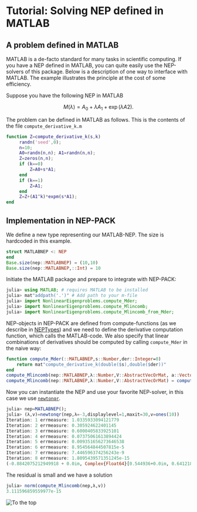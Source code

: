 # Tutorial: Solving NEP defined in MATLAB

## A problem defined in MATLAB

MATLAB is a de-facto standard for many tasks in scientific
computing.
If you have a NEP defined in MATLAB, you can quite easily
use the NEP-solvers of this package. Below is a description
of one way to interface with MATLAB. The example
illustrates the principle at the cost of some efficiency.

Suppose you have the following NEP in MATLAB
```math
M(\lambda)=A_0+\lambda A_1+\exp(\lambda A2).
```
The problem can be defined in MATLAB as follows.
This is the contents of the file `compute_derivative_k.m`

```matlab
function Z=compute_derivative_k(s,k)
     randn('seed',0);
     n=10;
     A0=randn(n,n); A1=randn(n,n);
     Z=zeros(n,n);
     if (k==0)
         Z=A0+s*A1;
     end
     if (k==1)
         Z=A1;
     end
     Z=Z+(A1^k)*expm(s*A1);
end
```

## Implementation in NEP-PACK

We define a new type representing our MATLAB-NEP.
The size is hardcoded in this example.
```julia
struct MATLABNEP <: NEP
end
Base.size(nep::MATLABNEP) = (10,10)
Base.size(nep::MATLABNEP,::Int) = 10
```
Initiate the MATLAB package and prepare to integrate with NEP-PACK:
```julia
julia> using MATLAB; # requires MATLAB to be installed
julia> mat"addpath('.')" # Add path to your m-file
julia> import NonlinearEigenproblems.compute_Mder;
julia> import NonlinearEigenproblems.compute_Mlincomb;
julia> import NonlinearEigenproblems.compute_Mlincomb_from_Mder;
```
NEP-objects in NEP-PACK are defined from compute-functions (as
we describe in [NEPTypes](types.md)) and we need to define
the derivative computation function, which calls the MATLAB-code.
We also specify that linear combinations of derivatives should
be computed by calling `compute_Mder` in the naive way:
```julia
function compute_Mder(::MATLABNEP,s::Number,der::Integer=0)
    return mat"compute_derivative_k(double($s),double($der))"
end
compute_Mlincomb(nep::MATLABNEP,λ::Number,V::AbstractVecOrMat, a::Vector) = compute_Mlincomb_from_Mder(nep,λ,V,a)
compute_Mlincomb(nep::MATLABNEP,λ::Number,V::AbstractVecOrMat) = compute_Mlincomb(nep,λ,V, ones(eltype(V),size(V,2)))
```
Now you can instantiate the NEP and use your favorite NEP-solver,
in this case we use [`newtonqr`](methods.md#NonlinearEigenproblems.NEPSolver.newtonqr).
```julia
julia> nep=MATLABNEP();
julia> (λ,v)=newtonqr(nep,λ=-3,displaylevel=1,maxit=30,v=ones(10))
Iteration: 1 errmeasure: 1.0335933094121779
Iteration: 2 errmeasure: 0.305924622401145
Iteration: 3 errmeasure: 0.6000405833925101
Iteration: 4 errmeasure: 0.07375061613894424
Iteration: 5 errmeasure: 0.009351656273646538
Iteration: 6 errmeasure: 8.954564844507815e-5
Iteration: 7 errmeasure: 7.446596374256243e-9
Iteration: 8 errmeasure: 1.8095439571351245e-15
(-0.8842075212949918 + 0.0im, Complex{Float64}[0.544936+0.0im, 0.641218+0.0im, 0.089366+0.0im, -0.0975048+0.0im, 0.133397+0.0im, 1.0+0.0im, -0.836009+0.0im, -0.00753176+0.0im, 0.270149+0.0im, -0.664448+0.0im], [0.354722, -0.0659026, -0.465767, 0.079273, -0.524316, -0.372411, -0.0129146, -0.386585, -0.140157, 0.252488])
```
The residual is small and we have a solution
```julia
julia> norm(compute_Mlincomb(nep,λ,v))
3.111596859559977e-15
```
![To the top](http://jarlebring.se/onepixel.png?NEPPACKDOC_MATLAB1)
